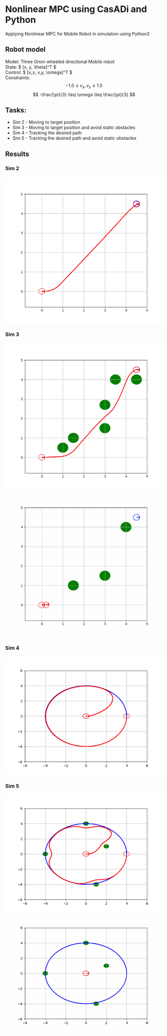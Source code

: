 # Nonlinear MPC using CasADi and Python

Applying Nonlinear MPC for Mobile Robot in simulation using Python3

## Robot model
Model: Three Omni-wheeled directional Mobile robot<br>
State: $ [x, y, \theta]^T $<br>
Control: $ [v_x, v_y, \omega]^T $<br>
Constraints:
$$ -1.0 \leq v_x, v_y \leq 1.0 $$
$$ -\frac{\pi}{3} \leq \omega \leq \frac{\pi}{3} $$

## Tasks:
* Sim 2 - Moving to target position
* Sim 3 - Moving to target position and avoid static obstacles
* Sim 4 - Tracking the desired path
* Sim 5 - Tracking the desired path and avoid static obstacles

## Results
### Sim 2
![sim2](results/sim2.png)
### Sim 3
![sim3](results/sim3.png)
![sim3](results/obstacle.gif)
### Sim 4
![sim4](results/sim4.png)
### Sim 5
![sim5](results/sim5.png)
![sim5](results/tracking_obs_avoid.gif)